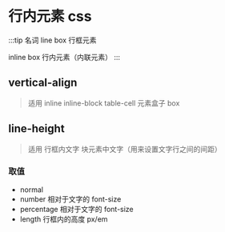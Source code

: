 # 行内元素 css

:::tip 名词
line box 行框元素

inline box 行内元素（内联元素）
:::

## vertical-align

> 适用 inline inline-block table-cell 元素盒子 box

## line-height

> 适用 行框内文字 块元素中文字（用来设置文字行之间的间距）

### 取值

- normal
- number 相对于文字的 font-size
- percentage 相对于文字的 font-size
- length 行框内的高度 px/em
